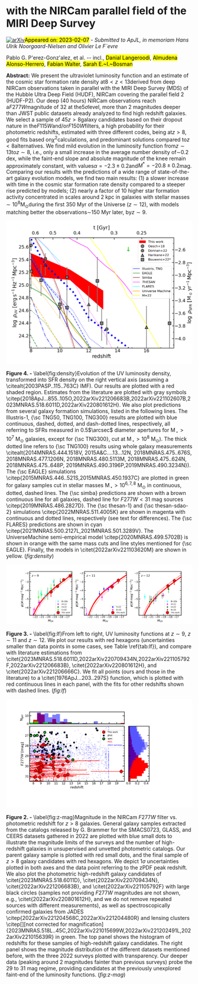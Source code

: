 <div class="macros" style="visibility:hidden;">
$\newcommand{\ensuremath}{}$
$\newcommand{\xspace}{}$
$\newcommand{\object}[1]{\texttt{#1}}$
$\newcommand{\farcs}{{.}''}$
$\newcommand{\farcm}{{.}'}$
$\newcommand{\arcsec}{''}$
$\newcommand{\arcmin}{'}$
$\newcommand{\ion}[2]{#1#2}$
$\newcommand{\textsc}[1]{\textrm{#1}}$
$\newcommand{\hl}[1]{\textrm{#1}}$
$\newcommand{\lucacomment}[1]{{\color{magenta} [{#1}]}}$
$\newcommand{\luca}[1]{\lucacomment{{\bf #1}}}$
$\newcommand{\mariannacomment}[1]{{\color{blue} [{#1}]}}$
$\newcommand{\MA}[1]{\mariannacomment{{\bf #1}}}$
$\newcommand{\danial}[1]{{\color{teal}{#1}}}$
$\newcommand{\johncomment}[1]{{\color{green} [{#1}]}}$
$\newcommand{\john}[1]{\johncomment{{\bf #1}}}$
$\newcommand{\vdag}{(v)^\dagger}$
$\newcommand$
$\newcommand$</div>

<div class="macros" style="visibility:hidden;">
$\newcommand{$\ensuremath$}{}$
$\newcommand{$\xspace$}{}$
$\newcommand{$\object$}[1]{\texttt{#1}}$
$\newcommand{$\farcs$}{{.}''}$
$\newcommand{$\farcm$}{{.}'}$
$\newcommand{$\arcsec$}{''}$
$\newcommand{$\arcmin$}{'}$
$\newcommand{$\ion$}[2]{#1#2}$
$\newcommand{$\textsc$}[1]{\textrm{#1}}$
$\newcommand{$\hl$}[1]{\textrm{#1}}$
$\newcommand{$\lucacomment$}[1]{{\color{magenta} [{#1}]}}$
$\newcommand{$\luca$}[1]{$\lucacomment${{\bf #1}}}$
$\newcommand{$\mariannacomment$}[1]{{\color{blue} [{#1}]}}$
$\newcommand{$\MA$}[1]{$\mariannacomment${{\bf #1}}}$
$\newcommand{$\danial$}[1]{{\color{teal}{#1}}}$
$\newcommand{$\johncomment$}[1]{{\color{green} [{#1}]}}$
$\newcommand{$\john$}[1]{$\johncomment${{\bf #1}}}$
$\newcommand{$\vdag$}{(v)^\dagger}$
$\newcommand$
$\newcommand$</div>



<div id="title">

#  with the NIRCam parallel field of the MIRI Deep Survey

</div>
<div id="comments">

[![arXiv](https://img.shields.io/badge/arXiv-2302.02429-b31b1b.svg)](https://arxiv.org/abs/2302.02429)<mark>Appeared on: 2023-02-07</mark> - _Submitted to ApJL, in memoriam Hans Ulrik Noorgaard-Nielsen and Olivier Le F\`evre_

</div>
<div id="authors">

Pablo G. P\'erez-Gonz\'alez, et al. -- incl., <mark>Danial Langeroodi</mark>, <mark>Almudena Alonso-Herrero</mark>, <mark>Fabian Walter</mark>, <mark>Sarah E.~I.~Bosman</mark>

</div>
<div id="abstract">

**Abstract:** We present the ultraviolet luminosity function and an estimate of the cosmic star formation rate density at$8<z<13$derived from deep NIRCam observations taken in parallel with the MIRI Deep Survey (MDS) of the Hubble Ultra Deep Field (HUDF), NIRCam covering the parallel field 2 (HUDF-P2). Our deep (40 hours) NIRCam observations reach a$F277W$magnitude of 32 at the$5\sigma$level, more than 2 magnitudes deeper than JWST public datasets already analyzed to find high redshift galaxies. We select a sample of 45$z>8$galaxy candidates based on their dropout nature in the$F115W$and/or$F150W$filters, a high probability for their photometric redshifts, estimated with three different codes, being at$z>8$, good fits based on$\chi^2$calculations, and predominant solutions compared to$z<8$alternatives. We find mild evolution in the luminosity function from$z\sim13$to$z\sim8$, i.e., only a small increase in the average number density of$\sim$0.2 dex, while the faint-end slope and absolute magnitude of the knee remain approximately constant, with values$\alpha=-2.3\pm0.2$and$M^*=-20.8\pm0.2$mag. Comparing our results with the predictions of a wide range of state-of-the-art galaxy evolution models, we find two main results: (1) a slower increase with time in the cosmic star formation rate density compared to a steeper rise predicted by models; (2) nearly a factor of 10 higher star formation activity concentrated in scales around 2 kpc in galaxies with stellar masses$\sim10^8$M$_\odot$during the first 350 Myr of the Universe ($z\sim12$), with models matching better the observations$\sim$150 Myr later, by$z\sim9$.

</div>

<div id="div_fig1">

<img src="tmp_2302.02429/./fig_density_v20230121.png" alt="Fig4" width="100%"/>

**Figure 4. -** \label{fig:density}Evolution of the UV luminosity density, transformed into SFR density on the right vertical axis (assuming a \citealt{2003PASP..115..763C} IMF). Our results are plotted with a red shaded region. Estimates from the literature are plotted with gray symbols \citep{2018ApJ...855..105O,2022arXiv221206683B,2022arXiv221102607B,2023MNRAS.518.6011D,2022arXiv220801612H}. We also plot predictions from several galaxy formation simulations, listed in the following lines. The Illustris-1, {\sc TNG50, TNG100, TNG300} results are plotted with blue continuous, dashed, dotted, and dash-dotted lines, respectively, all  referring to SFRs measured in 0.5$\arcsec$  diameter apertures for $\mathrm{M\!_\star}>10^{7}$ M$_\odot$ galaxies, except for {\sc TNG300}, cut at $\mathrm{M\!_\star}>10^{8}$ M$_\odot$). The thick dotted line refers to {\sc TNG100} results using whole galaxy measurements \citealt{2014MNRAS.444.1518V, 2015A&C....13...12N, 2018MNRAS.475..676S, 2018MNRAS.477.1206N, 2018MNRAS.480.5113M, 2018MNRAS.475..624N, 2018MNRAS.475..648P, 2019MNRAS.490.3196P,2019MNRAS.490.3234N}). The {\sc EAGLE} simulations \citep{2015MNRAS.446..521S,2015MNRAS.450.1937C} are plotted in green for galaxy samples cut in stellar masses $\mathrm{M\!_\star}>10^{6,7,8}$ M$_\odot$ in continuous, dotted, dashed lines. The {\sc simba} predictions are shown with a brown continuous line for all galaxies, dashed line for $F277W<31$ mag sources \citep{2019MNRAS.486.2827D}. The {\sc thesan-1} and {\sc thesan-sdao-2} simulations \citep{2022MNRAS.511.4005K} are shown in magenta with continuous and dotted lines, respectively (see text for differences). The {\sc FLARES} predictions are shown in cyan \citep{2021MNRAS.500.2127L,2021MNRAS.501.3289V}. The  UniverseMachine semi-empirical model \citep{2020MNRAS.499.5702B} is shown in orange with the same mass cuts and line styles mentioned for {\sc EAGLE}. Finally, the models in \citet{2022arXiv221103620M} are shown in yellow. (*fig:density*)

</div>
<div id="div_fig2">

<img src="tmp_2302.02429/./plot_lf_v20230121.png" alt="Fig3" width="100%"/>

**Figure 3. -** \label{fig:lf}From left to right, UV luminosity functions at $z\sim9$, $z\sim11$ and $z\sim12$. We plot our results with red hexagons (uncertainties smaller than data points in some cases, see Table \ref{tab:lf}), and compare with literature estimations from \citet{2023MNRAS.518.6011D,2022arXiv220709434N,2022arXiv221105792F,2022arXiv221206683B},  \citet{2022arXiv220801612H}, and \citet{2022arXiv221206666C}. We fit all points (ours and those in the literature) to a  \citet{1976ApJ...203..297S} function, which is plotted with red continuous lines in each panel, with the fits for other redshifts shown with dashed lines. (*fig:lf*)

</div>
<div id="div_fig3">

<img src="tmp_2302.02429/./fig_mag_reshift_v20230121.png" alt="Fig2" width="100%"/>

**Figure 2. -** \label{fig:z-mag}Magnitude in the NIRCam $F277W$ filter vs$.$ photometric redshift for $z>8$ galaxies. General galaxy samples extracted from the catalogs released by G. Brammer for the SMACS0723, GLASS, and CEERS datasets gathered in 2022 are plotted with blue small dots  to illustrate the magnitude limits of the surveys and the number of high-redshift galaxies in unsupervised and unvetted photometric catalogs. Our parent galaxy sample is plotted with red small dots, and the final sample of $z>8$ galaxy candidates with red hexagons. We depict $1\sigma$ uncertainties plotted in both axes and the data point referring to the zPDF peak redshift. We also plot the photometric high-redshift galaxy candidates of \citet{2023MNRAS.518.6011D}, \citet{2022arXiv220709434N}, \citet{2022arXiv221206683B}, and \citet{2022arXiv221105792F} with large black circles (samples not providing $F277W$ magnitudes are not shown, e.g., \citet{2022arXiv220801612H}, and we do not remove repeated sources with different measurements), as well as spectroscopically confirmed galaxies from JADES \citep{2022arXiv221204568C,2022arXiv221204480R} and lensing clusters \citep[][not corrected for magnification]{2023MNRAS.518L..45C,2022arXiv221015699W,2022arXiv221202491L,2022arXiv221015639R} in green. The top panel shows the histogram of redshifts for these samples of high-redshift galaxy candidates. The right panel shows the magnitude distribution of the different datasets mentioned before, with the three 2022 surveys plotted with  transparency. Our deeper data (peaking around 2 magnitudes fainter than previous surveys) probe the 29 to 31 mag regime, providing candidates at the previously unexplored faint-end of the luminosity functions. (*fig:z-mag*)

</div>